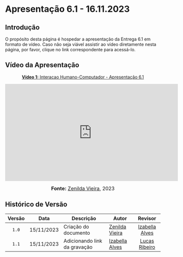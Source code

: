 # Apresentação 6.1 - 16.11.2023

## Introdução

O propósito desta página é hospedar a apresentação da Entrega 6.1 em formato de vídeo. Caso não seja viável assistir ao vídeo diretamente nesta página, por favor, clique no link correspondente para acessá-lo.

## Vídeo da Apresentação

<div align="center">

<p style="text-align: center"><a href="https://www.youtube.com/watch?v=XSX8USEGFg0" target="blanket"><b>Vídeo 1:</b> Interacao Humano-Computador - Apresentação 6.1</a></p>

<iframe width="560" height="315" src="https://www.youtube.com/embed/XSX8USEGFg0" title="Apresentação 6.1" frameborder="0" allow="accelerometer; autoplay; clipboard-write; encrypted-media; gyroscope; picture-in-picture" allowfullscreen></iframe>

<font size="3"><p style="text-align: center"><b>Fonte:</b> <a href="https://github.com/zenildavieira">Zenilda Vieira</a>, 2023</p></font>
</div>

## Histórico de Versão

|Versão|Data|Descrição|Autor|Revisor|
|:----:|----|---------|-----|:-------:|
|`1.0`|15/11/2023|Criação do documento|[Zenilda Vieira](https://github.com/zenildavieira)|[Izabella Alves](https://github.com/izabellaalves)|
|`1.1`|15/11/2023|Adicionando link da gravação|[Izabella Alves](https://github.com/izabellaalves)| [Lucas Ribeiro](https://github.com/lucassousz) |